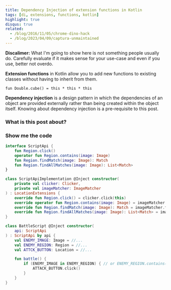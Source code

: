 ```yaml
---
title: Dependency Injection of extension functions in Kotlin
tags: [di, extensions, functions, kotlin]
highlight: true
disqus: true
related:
  - /blog/2016/11/05/chrome-dino-hack
  - /blog/2023/04/09/captura-unmaintained
---
```


**Discalimer:** What I'm going to show here is not something people usually do. Carefully evaluate if it makes sense for your use-case and even if you use, better not overdo.

**Extension functions** in Kotlin allow you to add new functions to existing classes without having to inherit from them.
```
fun Double.cube() = this * this * this
```

**Dependency injection** is a design pattern in which the dependencies of an object are provided externally rather than being created within the object itself.
Knowing about dependency injection is a pre-requisite to this post.

### What is this post about?



### Show me the code

```kotlin
interface ScriptApi {
    fun Region.click()
    operator fun Region.contains(image: Image)
    fun Region.findMatch(image: Image): Match
    fun Region.findAllMatches(image: Image): List<Match>
}
```

```kotlin
class ScriptApiImplementation @Inject constructor(
    private val clicker: Clicker,
    private val imageMatcher: ImageMatcher
) : LocationExtensions {
    override fun Region.click() = clicker.click(this)
    override operator fun Region.contains(image: Image) = imageMatcher.matches(image, region)
    override fun Region.findMatch(image: Image): Match = imageMatcher.find(image, region)
    override fun Region.findAllMatches(image: Image): List<Match> = imageMatcher.findAll(image, region)
}
```

```kotlin
class BattleScript @Inject constructor(
    api: ScriptApi
) : ScriptApi by api {
    val ENEMY_IMAGE: Image = //...
    val ENEMY_REGION: Region = //...
    val ATTCK_BUTTON: Location = //...

    fun battle() {
        if (ENEMY_IMAGE in ENEMY_REGION) { // or ENEMY_REGION.contains(ENEMY_IMAGE)
            ATTACK_BUTTON.click()
        }
    }
}
```
